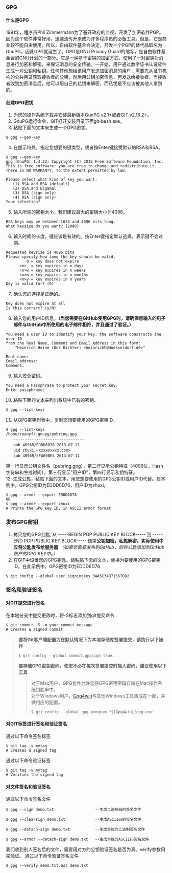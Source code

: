 ### GPG
#### 什么是GPG
1991年，程序员Phil Zimmermann为了避开政府的监视，开发了加密软件PGP。因为这个软件非常好用，迅速流传开来成为许多程序员的必备工具。但是，它是商业软不能自由使用。所以，自由软件基金会决定，开发一个PGP的替代品取名为GnuPG，因此GPG就诞生了。GPG是GNU Privacy Guard的缩写，是自由软件基金会的GNU计划的一部分。它是一种基于密钥的加密方式，使用了一对密钥对消息进行加密和解密，来保证消息的安全传输。一开始，用户通过数字证书认证软件生成一对公钥和私钥。任何其他想给该用户发送加密消息的用户，需要先从证书机构的公共目录获取接收者的公钥，然后用公钥加密信息，再发送给接收者。当接收者收到加密消息后，他可以用自己的私钥来解密，而私钥是不应该被其他人拿到的。
#### 创建GPG密钥
1. 为您的操作系统下载并安装最新版本[GunPG v2.1+](https://www.gnupg.org/download/index.html)或者[GIT v2.16.2+](https://git-scm.com/downloads)。
2. GnuPG运行命令，GIT打开安装目录下面git-bash.exe。
3. 粘贴下面的文本来生成一个GPG密钥。
``` 
$ gpg --gen-key
```
4. 在提示符处，指定您想要的键类型，或者按Enter键接受默认的RSA和RSA。
``` 
$ gpg --gen-key
gpg (GnuPG) 1.4.22; Copyright (C) 2015 Free Software Foundation, Inc.
This is free software: you are free to change and redistribute it.
There is NO WARRANTY, to the extent permitted by law.

Please select what kind of key you want:
   (1) RSA and RSA (default)
   (2) DSA and Elgamal
   (3) DSA (sign only)
   (4) RSA (sign only)
Your selection?
``` 
5. 输入所需的密钥大小。我们建议最大的密钥大小为4096。
``` 
RSA keys may be between 1024 and 4096 bits long.
What keysize do you want? (2048)
``` 
6. 输入时间的长度，键应该是有效的。按Enter键指定默认选择，表示键不会过期。
``` 
Requested keysize is 4096 bits
Please specify how long the key should be valid.
         0 = key does not expire
      <n>  = key expires in n days
      <n>w = key expires in n weeks
      <n>m = key expires in n months
      <n>y = key expires in n years
Key is valid for? (0)
``` 
7. 确认您的选择是正确的。
``` 
Key does not expire at all
Is this correct? (y/N)
``` 
8. 输入您的用户ID信息。**（当您需要在GitHub使用GPG时，请确保您输入的电子邮件与GitHub中所使用的电子邮件相符，并且通过了验证。）**
``` 
You need a user ID to identify your key; the software constructs the user ID
from the Real Name, Comment and Email Address in this form:
    "Heinrich Heine (Der Dichter) <heinrichh@duesseldorf.de>"

Real name:
Email address:
Comment:
``` 
9. 输入安全密码。
``` 
You need a Passphrase to protect your secret key.
Enter passphrase:
``` 
10. 粘贴下面的文本来列出系统中已有的密钥．
``` 
$ gpg --list-keys
```
11. 从GPG密钥列表中，复制您想要使用的GPG密钥ID。
``` 
$ gpg --list-keys
/home/ruanyf/.gnupg/pubring.gpg
　　-------------------------------
　　pub 4096R/EDDD6D76 2013-07-11
　　uid zhuxi <xxxx@xxxx.com>
　　sub 4096R/3FA69BE4 2013-07-11
```
第一行显示公钥文件名（pubring.gpg），第二行显示公钥特征（4096位，Hash字符串和生成时间），第三行显示"用户ID"，第四行显示私钥特征。  
12. 生成公匙，粘贴下面的文本，用您想要使用的GPG公钥ID或用户ID代替。在本例中，GPG公钥ID为EDDD6D76，用户ID为zhuxi。
```
$ gpg --armor --export EDDD6D76
OR
$ gpg --armor --export zhuxi
# Prints the GPG key ID, in ASCII armor format
```
### 发布GPG密钥
1. 拷贝您的GPG公匙, 从 -----BEGIN PGP PUBLIC KEY BLOCK----- 到 -----END PGP PUBLIC KEY BLOCK----- 结束**公钥加密，私匙解密。实际使用中应将公匙发布给服务器** *（如果您需要发布到GitHub，则将公匙添加到GitHub账户的GPG KEY中。）*  
2. 在GIT中设置您的GPG钥匙。请粘贴下面的文本，替换为要使用的GPG密钥ID。在此示例中，GPG密钥ID为EDDD6D76
```
$ git config --global user.signingkey 3AA5C34371567BD2
```
### 签名和验证签名
#### 对GIT提交进行签名
在本地分支中提交更改时，将-S标志添加到git提交命令
```
$ git commit -S -m your commit message
# Creates a signed commit
```
>**要将Git客户端配置为在默认情况下为本地存储库签署提交，请执行以下操作**
>```
>$ git config --global commit.gpgsign true.
>```
>**要存储GPG密钥密码，使您不必在每次签署提交时输入密码，建议使用以下工具**  
>
>>对于Mac用户，GPG套件允许您将GPG密钥密码存储在Mac操作系统钥匙串中。  
>>对于Windows用户，[Gpg4win](https://www.gnupg.org/download/)与其他Windows工具集成在一起，并做相应的配置。
>>```
>>$ git config --global gpg.program "${Gpg4win}/gpg.exe"
>>```
#### 对GIT标签进行签名和验证签名
通过以下命令签名标签
```
$ git tag -s mytag
# Creates a signed tag
```
通过以下命令验证标签
```
$ git tag -v mytag
# Verifies the signed tag
```
#### 对文件签名和验证签名
通过以下命令签名文件
```
$ gpg --sign demo.txt                  --生成二进制码的签名文件
```
```
$ gpg --clearsign demo.txt             --生成ASCII码的签名文件
```
```
$ gpg --detach-sign demo.txt           --生成单独的二进制签名文件
```
```
$ gpg --armor --detach-sign demo.txt   --生成单独的ASCII码签名文件
```
我们收到别人签名后的文件，需要用对方的公钥验证签名是否为真。verify参数用来验证。
通过以下命令验证签名文件
```
$ gpg --verify demo.txt.asc demo.txt
```
